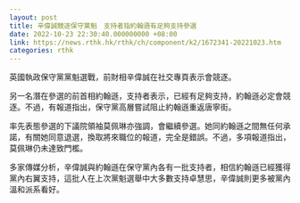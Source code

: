 ```yaml
---
layout: post
title: 辛偉誠競逐保守黨魁　支持者指約翰遜有足夠支持參選
date: 2022-10-23 22:30:40.000000000 +08:00
link: https://news.rthk.hk/rthk/ch/component/k2/1672341-20221023.htm
categories: rthk
---
```


英國執政保守黨黨魁選戰，前財相辛偉誠在社交專頁表示會競逐。

另一名潛在參選的前首相約翰遜，支持者表示，已經有足夠支持，約翰遜必定會競逐。不過，有報道指出，保守黨高層嘗試阻止約翰遜​​重返唐寧街。

率先表態參選的下議院領袖莫佩琳亦強調，會繼續參選。她同約翰遜之間無任何承諾，有關她同意退選，換取將來職位的報道，完全是錯誤。不過，多項報道指出，莫佩琳仍未達致門檻。

多家傳媒分析，辛偉誠與約翰遜在保守黨內各有一批支持者，相信約翰遜已經獲得黨內右翼支持，這批人在上次黨魁選舉中大多數支持卓慧思，辛偉誠則更多被黨內溫和派系看好。
